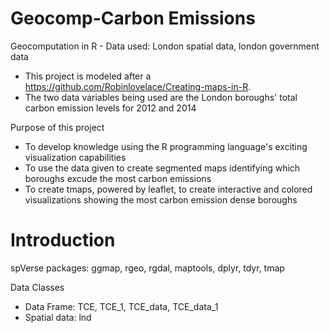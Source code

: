 # Geocomp-Carbon Emissions
Geocomputation in R - Data used: London spatial data, london government data
  - This project is modeled after a https://github.com/Robinlovelace/Creating-maps-in-R.
  - The two data variables being used are the London boroughs' total carbon emission levels for 2012 and 2014

Purpose of this project
  - To develop knowledge using the R programming language's exciting visualization capabilities
  - To use the data given to create segmented maps identifying which boroughs excude the most carbon emissions
  - To create tmaps, powered by leaflet, to create interactive and colored visualizations showing the most carbon emission dense 
    boroughs

# Introduction
spVerse packages: ggmap, rgeo, rgdal, maptools, dplyr, tdyr, tmap

Data Classes
  - Data Frame: TCE, TCE_1, TCE_data, TCE_data_1
  - Spatial data: lnd

